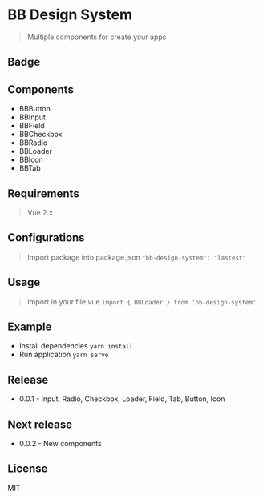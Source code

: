 # BB Design System

> Multiple components for create your apps

## Badge

## Components

- BBButton
- BBInput
- BBField
- BBCheckbox
- BBRadio
- BBLoader
- BBIcon
- BBTab

## Requirements

> Vue 2.x

## Configurations

> Import package into package.json ```"bb-design-system": "lastest"```

## Usage

> Import in your file vue ```import { BBLoader } from 'bb-design-system'```

## Example

- Install dependencies ```yarn install```
- Run application ```yarn serve```

## Release

- 0.0.1 - Input, Radio, Checkbox, Loader, Field, Tab, Button, Icon

## Next release

- 0.0.2 - New components

## License

MIT
